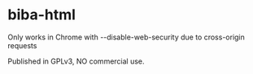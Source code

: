 biba-html
=========
Only works in Chrome with --disable-web-security due to cross-origin requests

Published in GPLv3, NO commercial use.
